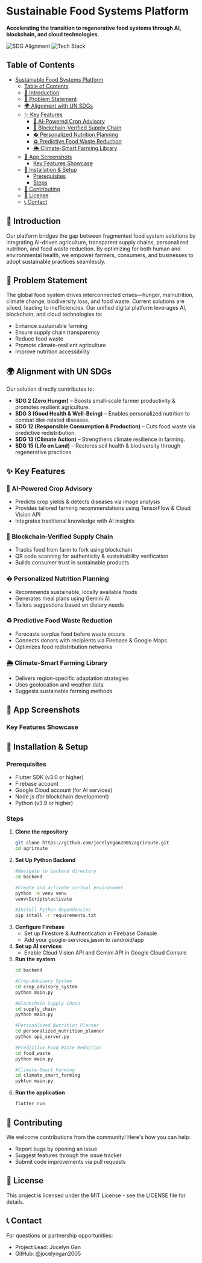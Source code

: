 # Sustainable Food Systems Platform

**Accelerating the transition to regenerative food systems through AI, blockchain, and cloud technologies.**

![SDG Alignment](https://img.shields.io/badge/SDGs-2,3,12,13,15-brightgreen)
![Tech Stack](https://img.shields.io/badge/Tech-Flutter,Firebase,TensorFlow,Blockchain-blue)

## Table of Contents
- [Sustainable Food Systems Platform](#sustainable-food-systems-platform)
  - [Table of Contents](#table-of-contents)
  - [📌 Introduction](#-introduction)
  - [🎯 Problem Statement](#-problem-statement)
  - [🌍 Alignment with UN SDGs](#-alignment-with-un-sdgs)
  - [✨ Key Features](#-key-features)
    - [🌱 AI-Powered Crop Advisory](#-ai-powered-crop-advisory)
    - [🔗 Blockchain-Verified Supply Chain](#-blockchain-verified-supply-chain)
    - [� Personalized Nutrition Planning](#-personalized-nutrition-planning)
    - [♻️ Predictive Food Waste Reduction](#️-predictive-food-waste-reduction)
    - [🌦️ Climate-Smart Farming Library](#️-climate-smart-farming-library)
  - [📱 App Screenshots](#-app-screenshots)
    - [Key Features Showcase](#key-features-showcase)
  - [🔧 Installation \& Setup](#-installation--setup)
    - [Prerequisites](#prerequisites)
    - [Steps](#steps)
  - [🤝 Contributing](#-contributing)
  - [📜 License](#-license)
  - [📞 Contact](#-contact)

## 📌 Introduction
Our platform bridges the gap between fragmented food system solutions by integrating AI-driven agriculture, transparent supply chains, personalized nutrition, and food waste reduction. By optimizing for both human and environmental health, we empower farmers, consumers, and businesses to adopt sustainable practices seamlessly.

## 🎯 Problem Statement
The global food system drives interconnected crises—hunger, malnutrition, climate change, biodiversity loss, and food waste. Current solutions are siloed, leading to inefficiencies. Our unified digital platform leverages AI, blockchain, and cloud technologies to:
- Enhance sustainable farming
- Ensure supply chain transparency
- Reduce food waste
- Promote climate-resilient agriculture
- Improve nutrition accessibility

## 🌍 Alignment with UN SDGs
Our solution directly contributes to:
- **SDG 2 (Zero Hunger)** – Boosts small-scale farmer productivity & promotes resilient agriculture.
- **SDG 3 (Good Health & Well-Being)** – Enables personalized nutrition to combat diet-related diseases.
- **SDG 12 (Responsible Consumption & Production)** – Cuts food waste via predictive redistribution.
- **SDG 13 (Climate Action)** – Strengthens climate resilience in farming.
- **SDG 15 (Life on Land)** – Restores soil health & biodiversity through regenerative practices.

## ✨ Key Features

### 🌱 AI-Powered Crop Advisory
- Predicts crop yields & detects diseases via image analysis
- Provides tailored farming recommendations using TensorFlow & Cloud Vision API
- Integrates traditional knowledge with AI insights

### 🔗 Blockchain-Verified Supply Chain
- Tracks food from farm to fork using blockchain
- QR code scanning for authenticity & sustainability verification
- Builds consumer trust in sustainable products

### � Personalized Nutrition Planning
- Recommends sustainable, locally available foods
- Generates meal plans using Gemini AI
- Tailors suggestions based on dietary needs

### ♻️ Predictive Food Waste Reduction
- Forecasts surplus food before waste occurs
- Connects donors with recipients via Firebase & Google Maps
- Optimizes food redistribution networks

### 🌦️ Climate-Smart Farming Library
- Delivers region-specific adaptation strategies
- Uses geolocation and weather data
- Suggests sustainable farming methods

## 📱 App Screenshots

### Key Features Showcase


## 🔧 Installation & Setup

### Prerequisites
- Flutter SDK (v3.0 or higher)
- Firebase account
- Google Cloud account (for AI services)
- Node.js (for blockchain development)
- Python (v3.9 or higher)


### Steps
1. **Clone the repository**
   ```bash
   git clone https://github.com/jocelyngan2005/agriroute.git
   cd agriroute
2. **Set Up Python Backend**
   ```bash
   #Navigate to backend directory
   cd backend

   #Create and activate virtual environment
   python -m venv venv
   venv\Scripts\activate

   #Install Python dependencies
   pip intall -r requirements.txt
3. **Configure Firebase**
   - Set up Firestore & Authentication in Firebase Console
   - Add your google-services,jason to /android/app
4. **Set up AI services**
   - Enable Cloud Vision API and Gemini API in Google Cloud Console
5. **Run the system**
   ```bash
   cd backend
   
   #Crop-Advisory System
   cd crop_advisory_system
   python main.py

   #Blockchain Supply Chain
   cd supply_chain
   python main.py

   #Personalized Nutrition Planner
   cd personalized_nutrition_planner
   python api_server.py

   #Predictive Food Waste Reduction
   cd food_waste
   python main.py

   #Climate-Smart Farming
   cd climate_smart_farming
   pyhton main.py
6. **Run the application**
   ```bash
   flutter run

## 🤝 Contributing

We welcome contributions from the community! Here's how you can help:
- Report bugs by opening an issue
- Suggest features through the issue tracker
- Submit code improvements via pull requests

## 📜 License
This project is licensed under the MIT License - see the LICENSE file for details.

## 📞 Contact
For questions or partnership opportunities:
- Project Lead: Jocelyn Gan
- GitHub: @jocelyngan2005